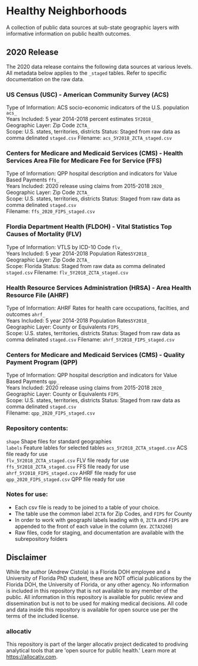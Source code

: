 # Healthy Neighborhoods
A collection of public data sources at sub-state geographic layers with informative information on public health outcomes. 

## 2020 Release
The 2020 data release contains the following data sources at various levels. All metadata below applies to the `_staged` tables. Refer to specific documentation on the raw data. 

### US Census (USC) - American Community Survey (ACS)
Type of Information: ACS socio-economic indicators of the U.S. population `acs_`<br>
Years Included: 5 year 2014-2018 percent estimates `5Y2018_`<br>
Geographic Layer: Zip Code `ZCTA_`<br>
Scope: U.S. states, territories, districts
Status: Staged from raw data as comma delinated `staged.csv`
Filename: `acs_5Y2018_ZCTA_staged.csv`

### Centers for Medicare and Medicaid Services (CMS) - Health Services Area File for Medicare Fee for Service (FFS)
Type of Information: QPP hospital description and indicators for Value Based Payments `ffs_`<br>
Years Included: 2020 release using claims from 2015-2018 `2020_`<br>
Geographic Layer: Zip Code `ZCTA_`<br>
Scope: U.S. states, territories, districts
Status: Staged from raw data as comma delinated `staged.csv`<br>
Filename: `ffs_2020_FIPS_staged.csv`

### Flordia Department Health (FLDOH) - Vital Statistics Top Causes of Mortality (FLV)
Type of Information: VTLS by ICD-10 Code `flv_`<br>
Years Included: 5 year 2014-2018 Population Rates`5Y2018_`<br>
Geographic Layer: Zip Code `ZCTA_`<br>
Scope: Florida
Status: Staged from raw data as comma delinated `staged.csv`
Filename: `flv_5Y2018_ZCTA_staged.csv`

### Health Resource Services Administration (HRSA) - Area Health Resource File (AHRF)
Type of Information: AHRF Rates for health care occupations, facilties, and outcomes `ahrf_`<br>
Years Included: 5 year 2014-2018 Population Rates`5Y2018_`<br>
Geographic Layer: County or Equivalents `FIPS_`<br>
Scope: U.S. states, territories, districts
Status: Staged from raw data as comma delinated `staged.csv`
Filename: `ahrf_5Y2018_FIPS_staged.csv`

### Centers for Medicare and Medicaid Services (CMS) - Quality Payment Program (QPP)
Type of Information: QPP hospital description and indicators for Value Based Payments `qpp_`<br>
Years Included: 2020 release using claims from 2015-2018 `2020_`<br>
Geographic Layer: County or Equivalents `FIPS_`<br>
Scope: U.S. states, territories, districts
Status: Staged from raw data as comma delinated `staged.csv`<br>
Filename: `qpp_2020_FIPS_staged.csv`

### Repository contents:
`shape` Shape files for standard geographies<br>
`labels` Feature lables for selected tables
`acs_5Y2018_ZCTA_staged.csv` ACS file ready for use<br>
`flv_5Y2018_ZCTA_staged.csv` FLV file ready for use<br>
`ffs_5Y2018_ZCTA_staged.csv` FFS file ready for use<br>
`ahrf_5Y2018_FIPS_staged.csv` AHRF file ready for use<br>
`qpp_2020_FIPS_staged.csv` QPP file ready for use<br>

### Notes for use:
- Each csv file is ready to be joined to a table of your choice. 
- The table use the common label `ZCTA` for Zip Codes, and `FIPS` for County
- In order to work with geographi labels leading with `0`, `ZCTA` and `FIPS` are appended to the front of each value in the column (ex. `ZCTA3260`)
- Raw files, code for staging, and documentation are available with the subrepository folders

## Disclaimer
While the author (Andrew Cistola) is a Florida DOH employee and a University of Florida PhD student, these are NOT official publications by the Florida DOH, the University of Florida, or any other agency. 
No information is included in this repository that is not available to any member of the public. 
All information in this repository is available for public review and dissemination but is not to be used for making medical decisions. 
All code and data inside this repository is available for open source use per the terms of the included license. 

### allocativ
This repository is part of the larger allocativ project dedicated to prodiving analytical tools that are 'open source for public health.' Learn more at https://allocativ.com. 
